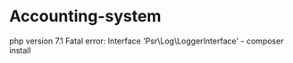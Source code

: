 # Accounting-system
php version 7.1
Fatal error: Interface 'Psr\Log\LoggerInterface' - composer install

